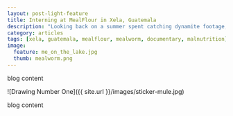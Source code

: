 ```yaml
---
layout: post-light-feature
title: Interning at MealFlour in Xela, Guatemala
description: "Looking back on a summer spent catching dynamite footage, meeting wonderful local and international characters, hiking volcanoes, and learning Spanish."
category: articles
tags: [xela, guatemala, mealflour, mealworm, documentary, malnutrition]
image:
  feature: me_on_the_lake.jpg
  thumb: mealworm.png
---
```

blog content 

![Drawing Number One]({{ site.url }}/images/sticker-mule.jpg)

blog content